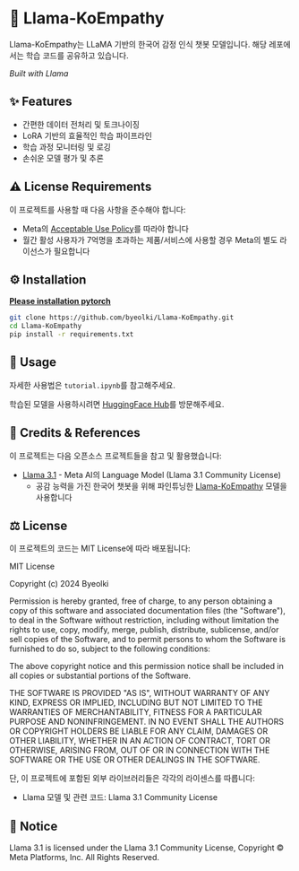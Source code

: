 # 🤖 Llama-KoEmpathy

Llama-KoEmpathy는 LLaMA 기반의 한국어 감정 인식 챗봇 모델입니다. 해당 레포에서는 학습 코드를 공유하고 있습니다.<br>

*Built with Llama*


## ✨ Features
- 간편한 데이터 전처리 및 토크나이징
- LoRA 기반의 효율적인 학습 파이프라인
- 학습 과정 모니터링 및 로깅
- 손쉬운 모델 평가 및 추론

## ⚠️ License Requirements
이 프로젝트를 사용할 때 다음 사항을 준수해야 합니다:
- Meta의 [Acceptable Use Policy](https://llama.meta.com/llama3_1/use-policy)를 따라야 합니다
- 월간 활성 사용자가 7억명을 초과하는 제품/서비스에 사용할 경우 Meta의 별도 라이선스가 필요합니다
  
## ⚙️ Installation
[**Please installation pytorch**](https://pytorch.org/)
```bash
git clone https://github.com/byeolki/Llama-KoEmpathy.git
cd Llama-KoEmpathy
pip install -r requirements.txt
```

## 🚀 Usage
자세한 사용법은 `tutorial.ipynb`를 참고해주세요.

학습된 모델을 사용하시려면 [HuggingFace Hub](https://huggingface.co/byeolki/Llama-KoEmpathy)를 방문해주세요.

## 🙏 Credits & References
이 프로젝트는 다음 오픈소스 프로젝트들을 참고 및 활용했습니다:

- [Llama 3.1](https://llama.meta.com/) - Meta AI의 Language Model (Llama 3.1 Community License)
  - 공감 능력을 가진 한국어 챗봇을 위해 파인튜닝한 [Llama-KoEmpathy](https://huggingface.co/byeolki/Llama-KoEmpathy) 모델을 사용합니다

## ⚖️ License
이 프로젝트의 코드는 MIT License에 따라 배포됩니다:

MIT License

Copyright (c) 2024 Byeolki

Permission is hereby granted, free of charge, to any person obtaining a copy
of this software and associated documentation files (the "Software"), to deal
in the Software without restriction, including without limitation the rights
to use, copy, modify, merge, publish, distribute, sublicense, and/or sell
copies of the Software, and to permit persons to whom the Software is
furnished to do so, subject to the following conditions:

The above copyright notice and this permission notice shall be included in all
copies or substantial portions of the Software.

THE SOFTWARE IS PROVIDED "AS IS", WITHOUT WARRANTY OF ANY KIND, EXPRESS OR
IMPLIED, INCLUDING BUT NOT LIMITED TO THE WARRANTIES OF MERCHANTABILITY,
FITNESS FOR A PARTICULAR PURPOSE AND NONINFRINGEMENT. IN NO EVENT SHALL THE
AUTHORS OR COPYRIGHT HOLDERS BE LIABLE FOR ANY CLAIM, DAMAGES OR OTHER
LIABILITY, WHETHER IN AN ACTION OF CONTRACT, TORT OR OTHERWISE, ARISING FROM,
OUT OF OR IN CONNECTION WITH THE SOFTWARE OR THE USE OR OTHER DEALINGS IN THE
SOFTWARE.

단, 이 프로젝트에 포함된 외부 라이브러리들은 각각의 라이센스를 따릅니다:
- Llama 모델 및 관련 코드: Llama 3.1 Community License

## 📕 Notice
Llama 3.1 is licensed under the Llama 3.1 Community License, Copyright © Meta Platforms, Inc. All Rights Reserved.
